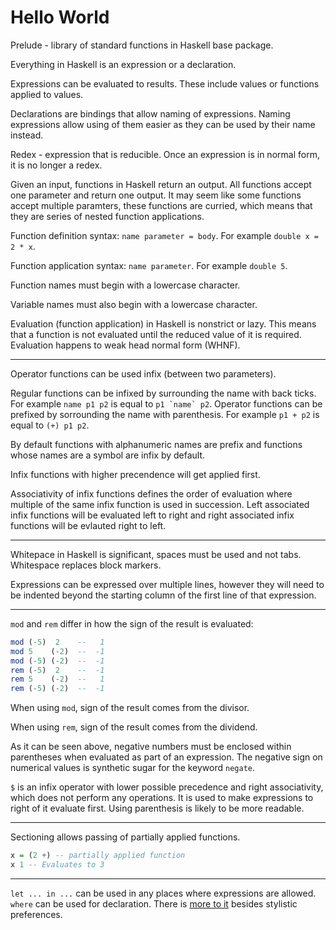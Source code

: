 # Hello World

Prelude - library of standard functions in Haskell base package.

Everything in Haskell is an expression or a declaration.

Expressions can be evaluated to results. These include values or functions applied to values.

Declarations are bindings that allow naming of expressions. Naming expressions allow using of them easier as they can be used by their name instead.

Redex - expression that is reducible. Once an expression is in normal form, it is no longer a redex.

Given an input, functions in Haskell return an output. All functions accept one parameter and return one output. It may seem like some functions accept multiple paramters, these functions are curried, which means that they are series of nested function applications.

Function definition syntax: `name parameter = body`. For example `double x = 2 * x`.

Function application syntax: `name parameter`. For example `double 5`.

Function names must begin with a lowercase character.

Variable names must also begin with a lowercase character.

Evaluation (function application) in Haskell is nonstrict or lazy. This means that a function is not evaluated until the reduced value of it is required. Evaluation happens to weak head normal form (WHNF).

---

Operator functions can be used infix (between two parameters).

Regular functions can be infixed by surrounding the name with back ticks. For example `name p1 p2` is equal to ```p1 `name` p2```. Operator functions can be prefixed by sorrounding the name with parenthesis. For example `p1 + p2` is equal to `(+) p1 p2`.

By default functions with alphanumeric names are prefix and functions whose names are a symbol are infix by default.

Infix functions with higher precendence will get applied first.

Associativity of infix functions defines the order of evaluation where multiple of the same infix function is used in succession. Left associated infix functions will be evaluated left to right and right associated infix functions will be evlauted right to left.

---

Whitepace in Haskell is significant, spaces must be used and not tabs. Whitespace replaces block markers.

Expressions can be expressed over multiple lines, however they will need to be indented beyond the starting column of the first line of that expression.

---

`mod` and `rem` differ in how the sign of the result is evaluated:

```haskell
mod (-5)  2    --   1
mod 5    (-2)  --  -1
mod (-5) (-2)  --  -1
rem (-5)  2    --  -1
rem 5    (-2)  --   1
rem (-5) (-2)  --  -1
```

When using `mod`, sign of the result comes from the divisor.

When using `rem`, sign of the result comes from the dividend.

As it can be seen above, negative numbers must be enclosed within parentheses when evaluated as part of an expression. The negative sign on numerical values is synthetic sugar for the keyword `negate`.

`$` is an infix operator with lower possible precedence and right associativity, which does not perform any operations. It is used to make expressions to right of it evaluate first. Using parenthesis is likely to be more readable.

---

Sectioning allows passing of partially applied functions.

```haskell
x = (2 +) -- partially applied function
x 1 -- Evaluates to 3
```

---

`let ... in ...` can be used in any places where expressions are allowed. `where` can be used for declaration.  There is [more to it](https://wiki.haskell.org/Let_vs._Where) besides stylistic preferences.